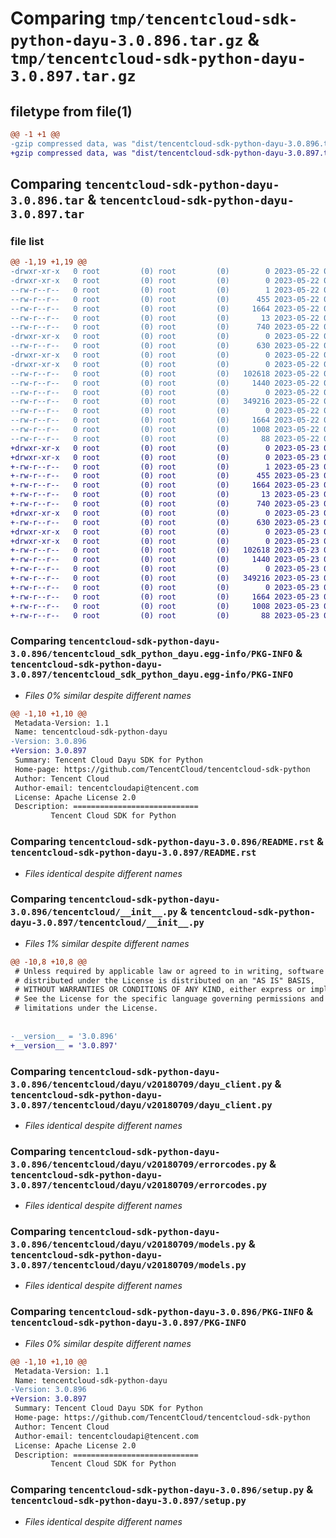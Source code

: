 # Comparing `tmp/tencentcloud-sdk-python-dayu-3.0.896.tar.gz` & `tmp/tencentcloud-sdk-python-dayu-3.0.897.tar.gz`

## filetype from file(1)

```diff
@@ -1 +1 @@
-gzip compressed data, was "dist/tencentcloud-sdk-python-dayu-3.0.896.tar", last modified: Mon May 22 00:20:43 2023, max compression
+gzip compressed data, was "dist/tencentcloud-sdk-python-dayu-3.0.897.tar", last modified: Tue May 23 02:20:15 2023, max compression
```

## Comparing `tencentcloud-sdk-python-dayu-3.0.896.tar` & `tencentcloud-sdk-python-dayu-3.0.897.tar`

### file list

```diff
@@ -1,19 +1,19 @@
-drwxr-xr-x   0 root         (0) root         (0)        0 2023-05-22 00:20:43.000000 tencentcloud-sdk-python-dayu-3.0.896/
-drwxr-xr-x   0 root         (0) root         (0)        0 2023-05-22 00:20:43.000000 tencentcloud-sdk-python-dayu-3.0.896/tencentcloud_sdk_python_dayu.egg-info/
--rw-r--r--   0 root         (0) root         (0)        1 2023-05-22 00:20:43.000000 tencentcloud-sdk-python-dayu-3.0.896/tencentcloud_sdk_python_dayu.egg-info/dependency_links.txt
--rw-r--r--   0 root         (0) root         (0)      455 2023-05-22 00:20:43.000000 tencentcloud-sdk-python-dayu-3.0.896/tencentcloud_sdk_python_dayu.egg-info/SOURCES.txt
--rw-r--r--   0 root         (0) root         (0)     1664 2023-05-22 00:20:43.000000 tencentcloud-sdk-python-dayu-3.0.896/tencentcloud_sdk_python_dayu.egg-info/PKG-INFO
--rw-r--r--   0 root         (0) root         (0)       13 2023-05-22 00:20:43.000000 tencentcloud-sdk-python-dayu-3.0.896/tencentcloud_sdk_python_dayu.egg-info/top_level.txt
--rw-r--r--   0 root         (0) root         (0)      740 2023-05-22 00:20:43.000000 tencentcloud-sdk-python-dayu-3.0.896/README.rst
-drwxr-xr-x   0 root         (0) root         (0)        0 2023-05-22 00:20:43.000000 tencentcloud-sdk-python-dayu-3.0.896/tencentcloud/
--rw-r--r--   0 root         (0) root         (0)      630 2023-05-22 00:20:43.000000 tencentcloud-sdk-python-dayu-3.0.896/tencentcloud/__init__.py
-drwxr-xr-x   0 root         (0) root         (0)        0 2023-05-22 00:20:43.000000 tencentcloud-sdk-python-dayu-3.0.896/tencentcloud/dayu/
-drwxr-xr-x   0 root         (0) root         (0)        0 2023-05-22 00:20:43.000000 tencentcloud-sdk-python-dayu-3.0.896/tencentcloud/dayu/v20180709/
--rw-r--r--   0 root         (0) root         (0)   102618 2023-05-22 00:20:43.000000 tencentcloud-sdk-python-dayu-3.0.896/tencentcloud/dayu/v20180709/dayu_client.py
--rw-r--r--   0 root         (0) root         (0)     1440 2023-05-22 00:20:43.000000 tencentcloud-sdk-python-dayu-3.0.896/tencentcloud/dayu/v20180709/errorcodes.py
--rw-r--r--   0 root         (0) root         (0)        0 2023-05-22 00:20:43.000000 tencentcloud-sdk-python-dayu-3.0.896/tencentcloud/dayu/v20180709/__init__.py
--rw-r--r--   0 root         (0) root         (0)   349216 2023-05-22 00:20:43.000000 tencentcloud-sdk-python-dayu-3.0.896/tencentcloud/dayu/v20180709/models.py
--rw-r--r--   0 root         (0) root         (0)        0 2023-05-22 00:20:43.000000 tencentcloud-sdk-python-dayu-3.0.896/tencentcloud/dayu/__init__.py
--rw-r--r--   0 root         (0) root         (0)     1664 2023-05-22 00:20:43.000000 tencentcloud-sdk-python-dayu-3.0.896/PKG-INFO
--rw-r--r--   0 root         (0) root         (0)     1008 2023-05-22 00:20:43.000000 tencentcloud-sdk-python-dayu-3.0.896/setup.py
--rw-r--r--   0 root         (0) root         (0)       88 2023-05-22 00:20:43.000000 tencentcloud-sdk-python-dayu-3.0.896/setup.cfg
+drwxr-xr-x   0 root         (0) root         (0)        0 2023-05-23 02:20:15.000000 tencentcloud-sdk-python-dayu-3.0.897/
+drwxr-xr-x   0 root         (0) root         (0)        0 2023-05-23 02:20:15.000000 tencentcloud-sdk-python-dayu-3.0.897/tencentcloud_sdk_python_dayu.egg-info/
+-rw-r--r--   0 root         (0) root         (0)        1 2023-05-23 02:20:15.000000 tencentcloud-sdk-python-dayu-3.0.897/tencentcloud_sdk_python_dayu.egg-info/dependency_links.txt
+-rw-r--r--   0 root         (0) root         (0)      455 2023-05-23 02:20:15.000000 tencentcloud-sdk-python-dayu-3.0.897/tencentcloud_sdk_python_dayu.egg-info/SOURCES.txt
+-rw-r--r--   0 root         (0) root         (0)     1664 2023-05-23 02:20:15.000000 tencentcloud-sdk-python-dayu-3.0.897/tencentcloud_sdk_python_dayu.egg-info/PKG-INFO
+-rw-r--r--   0 root         (0) root         (0)       13 2023-05-23 02:20:15.000000 tencentcloud-sdk-python-dayu-3.0.897/tencentcloud_sdk_python_dayu.egg-info/top_level.txt
+-rw-r--r--   0 root         (0) root         (0)      740 2023-05-23 02:20:15.000000 tencentcloud-sdk-python-dayu-3.0.897/README.rst
+drwxr-xr-x   0 root         (0) root         (0)        0 2023-05-23 02:20:15.000000 tencentcloud-sdk-python-dayu-3.0.897/tencentcloud/
+-rw-r--r--   0 root         (0) root         (0)      630 2023-05-23 02:20:15.000000 tencentcloud-sdk-python-dayu-3.0.897/tencentcloud/__init__.py
+drwxr-xr-x   0 root         (0) root         (0)        0 2023-05-23 02:20:15.000000 tencentcloud-sdk-python-dayu-3.0.897/tencentcloud/dayu/
+drwxr-xr-x   0 root         (0) root         (0)        0 2023-05-23 02:20:15.000000 tencentcloud-sdk-python-dayu-3.0.897/tencentcloud/dayu/v20180709/
+-rw-r--r--   0 root         (0) root         (0)   102618 2023-05-23 02:20:15.000000 tencentcloud-sdk-python-dayu-3.0.897/tencentcloud/dayu/v20180709/dayu_client.py
+-rw-r--r--   0 root         (0) root         (0)     1440 2023-05-23 02:20:15.000000 tencentcloud-sdk-python-dayu-3.0.897/tencentcloud/dayu/v20180709/errorcodes.py
+-rw-r--r--   0 root         (0) root         (0)        0 2023-05-23 02:20:15.000000 tencentcloud-sdk-python-dayu-3.0.897/tencentcloud/dayu/v20180709/__init__.py
+-rw-r--r--   0 root         (0) root         (0)   349216 2023-05-23 02:20:15.000000 tencentcloud-sdk-python-dayu-3.0.897/tencentcloud/dayu/v20180709/models.py
+-rw-r--r--   0 root         (0) root         (0)        0 2023-05-23 02:20:15.000000 tencentcloud-sdk-python-dayu-3.0.897/tencentcloud/dayu/__init__.py
+-rw-r--r--   0 root         (0) root         (0)     1664 2023-05-23 02:20:15.000000 tencentcloud-sdk-python-dayu-3.0.897/PKG-INFO
+-rw-r--r--   0 root         (0) root         (0)     1008 2023-05-23 02:20:15.000000 tencentcloud-sdk-python-dayu-3.0.897/setup.py
+-rw-r--r--   0 root         (0) root         (0)       88 2023-05-23 02:20:15.000000 tencentcloud-sdk-python-dayu-3.0.897/setup.cfg
```

### Comparing `tencentcloud-sdk-python-dayu-3.0.896/tencentcloud_sdk_python_dayu.egg-info/PKG-INFO` & `tencentcloud-sdk-python-dayu-3.0.897/tencentcloud_sdk_python_dayu.egg-info/PKG-INFO`

 * *Files 0% similar despite different names*

```diff
@@ -1,10 +1,10 @@
 Metadata-Version: 1.1
 Name: tencentcloud-sdk-python-dayu
-Version: 3.0.896
+Version: 3.0.897
 Summary: Tencent Cloud Dayu SDK for Python
 Home-page: https://github.com/TencentCloud/tencentcloud-sdk-python
 Author: Tencent Cloud
 Author-email: tencentcloudapi@tencent.com
 License: Apache License 2.0
 Description: ============================
         Tencent Cloud SDK for Python
```

### Comparing `tencentcloud-sdk-python-dayu-3.0.896/README.rst` & `tencentcloud-sdk-python-dayu-3.0.897/README.rst`

 * *Files identical despite different names*

### Comparing `tencentcloud-sdk-python-dayu-3.0.896/tencentcloud/__init__.py` & `tencentcloud-sdk-python-dayu-3.0.897/tencentcloud/__init__.py`

 * *Files 1% similar despite different names*

```diff
@@ -10,8 +10,8 @@
 # Unless required by applicable law or agreed to in writing, software
 # distributed under the License is distributed on an "AS IS" BASIS,
 # WITHOUT WARRANTIES OR CONDITIONS OF ANY KIND, either express or implied.
 # See the License for the specific language governing permissions and
 # limitations under the License.
 
 
-__version__ = '3.0.896'
+__version__ = '3.0.897'
```

### Comparing `tencentcloud-sdk-python-dayu-3.0.896/tencentcloud/dayu/v20180709/dayu_client.py` & `tencentcloud-sdk-python-dayu-3.0.897/tencentcloud/dayu/v20180709/dayu_client.py`

 * *Files identical despite different names*

### Comparing `tencentcloud-sdk-python-dayu-3.0.896/tencentcloud/dayu/v20180709/errorcodes.py` & `tencentcloud-sdk-python-dayu-3.0.897/tencentcloud/dayu/v20180709/errorcodes.py`

 * *Files identical despite different names*

### Comparing `tencentcloud-sdk-python-dayu-3.0.896/tencentcloud/dayu/v20180709/models.py` & `tencentcloud-sdk-python-dayu-3.0.897/tencentcloud/dayu/v20180709/models.py`

 * *Files identical despite different names*

### Comparing `tencentcloud-sdk-python-dayu-3.0.896/PKG-INFO` & `tencentcloud-sdk-python-dayu-3.0.897/PKG-INFO`

 * *Files 0% similar despite different names*

```diff
@@ -1,10 +1,10 @@
 Metadata-Version: 1.1
 Name: tencentcloud-sdk-python-dayu
-Version: 3.0.896
+Version: 3.0.897
 Summary: Tencent Cloud Dayu SDK for Python
 Home-page: https://github.com/TencentCloud/tencentcloud-sdk-python
 Author: Tencent Cloud
 Author-email: tencentcloudapi@tencent.com
 License: Apache License 2.0
 Description: ============================
         Tencent Cloud SDK for Python
```

### Comparing `tencentcloud-sdk-python-dayu-3.0.896/setup.py` & `tencentcloud-sdk-python-dayu-3.0.897/setup.py`

 * *Files identical despite different names*

